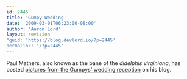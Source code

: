 ```yaml
---
id: 2445
title: 'Gumpy Wedding'
date: '2009-03-01T06:23:00-08:00'
author: 'Aaron Lord'
layout: revision
"guid: 'https://blog.devlord.io/?p=2445'
permalink: '/?p=2445'
---
```


Paul Mathers, also known as the bane of the <i>didelphis virginiana</i>, has posted <a href="http://possumbane.livejournal.com/473016.html">pictures from the Gumpys' wedding reception</a> on his blog.<div class="blogger-post-footer"></div>